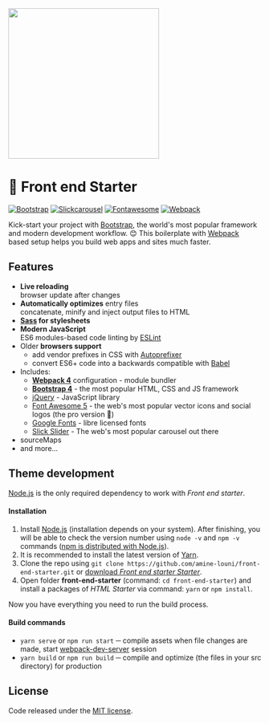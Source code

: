 <img src="https://i.ibb.co/cc7JzNr/logo.png" width="300" height="auto" alt="">

# :star2: Front end Starter

[![Bootstrap](https://flat.badgen.net/badge/bootstrap/4.3/7952b3)](https://getbootstrap.com)
[![Slickcarousel](https://flat.badgen.net/badge/slickslider/1.8.1/7952b3)](https://kenwheeler.github.io/slick)
[![Fontawesome](https://flat.badgen.net/badge/fontawsome/5/7952b3)](https://fontawesome.com/)
[![Webpack](https://flat.badgen.net/badge/webpack/4/14aaf3)](https://webpack.js.org)

Kick-start your project with [Bootstrap](https://getbootstrap.com/), the world's most popular framework and modern development workflow. :blush:
This boilerplate with [Webpack](https://webpack.js.org/) based setup helps you build web apps and sites much faster.

## Features

- **Live reloading** <br> browser update after changes
- **Automatically optimizes** entry files <br> concatenate, minify and inject output files to HTML
- **[Sass](https://sass-lang.com/) for stylesheets**
- **Modern JavaScript** <br> ES6 modules-based code linting by [ESLint](https://eslint.org/)
- Older **browsers support**
  - add vendor prefixes in CSS with [Autoprefixer](https://autoprefixer.github.io/)
  - convert ES6+ code into a backwards compatible with [Babel](https://babeljs.io/)
- Includes:
  - **[Webpack 4](https://webpack.js.org/)** configuration - module bundler
  - **[Bootstrap 4](http://getbootstrap.com/)** - the most popular HTML, CSS and JS framework
  - [jQuery](http://jquery.com/) - JavaScript library
  - [Font Awesome 5](https://fontawesome.com/) - the web's most popular vector icons and social logos (the pro version :dizzy:)
  - [Google Fonts](https://fonts.google.com/) - libre licensed fonts
  - [Slick Slider]() - The web's most popular carousel out there
- sourceMaps
- and more...

## Theme development

[Node.js](http://nodejs.org/) is the only required dependency to work with _Front end starter_.

#### Installation

1. Install [Node.js](http://nodejs.org/) (installation depends on your system). After finishing, you will be able to
   check the version number using `node -v` and `npm -v` commands
   ([npm is distributed with Node.js](https://www.npmjs.com/get-npm)).
2. It is recommended to install the latest version of [Yarn](https://yarnpkg.com/en/docs/install).
3. Clone the repo using `git clone https://github.com/amine-louni/front-end-starter.git` or [download _Front end starter Starter_](https://github.com/amine-louni/front-end-starter/archive/master.zip).
4. Open folder **front-end-starter** (command: `cd front-end-starter`) and install a packages of _HTML Starter_ via command: `yarn` or `npm install`.

Now you have everything you need to run the build process.

#### Build commands

- `yarn serve` or `npm run start` ─ compile assets when file changes are made, start [webpack-dev-server](https://github.com/webpack/webpack-dev-server) session
- `yarn build` or `npm run build` ─ compile and optimize (the files in your src directory) for production

## License

Code released under the [MIT license]().
